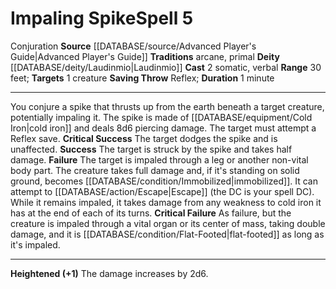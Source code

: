 ﻿---
actions: '[two-actions]'
component:
- Somatic
- Verbal
deity:
- '[[DATABASE/deity/Laudinmio|Laudinmio]]'
duration: 1 minute
heighten: '+1'
heighten_level: 5, 6, 7, 8, 9, 10
id: '697'
level: '5'
name: Impaling Spike
range: 30 feet
rarity: Common
saving_throw: Reflex
school: Conjuration
source: '[[DATABASE/source/Advanced Player''s Guide|Advanced Player''s Guide]]'
target: 1 creature
tradition:
- Arcane
- Primal
trait:
- '[[DATABASE/trait/Conjuration|Conjuration]]'
type: Spell

---
# Impaling Spike<span class="item-type">Spell 5</span>

<span class="item-trait">Conjuration</span>
**Source** [[DATABASE/source/Advanced Player's Guide|Advanced Player's Guide]] 
**Traditions** arcane, primal
**Deity** [[DATABASE/deity/Laudinmio|Laudinmio]]
**Cast** <span class="action-icon">2</span> somatic, verbal
**Range** 30 feet; **Targets** 1 creature
**Saving Throw** Reflex; **Duration** 1 minute

---
You conjure a spike that thrusts up from the earth beneath a target creature, potentially impaling it. The spike is made of [[DATABASE/equipment/Cold Iron|cold iron]] and deals 8d6 piercing damage. The target must attempt a Reflex save.
**Critical Success** The target dodges the spike and is unaffected.
**Success** The target is struck by the spike and takes half damage.
**Failure** The target is impaled through a leg or another non-vital body part. The creature takes full damage and, if it's standing on solid ground, becomes [[DATABASE/condition/Immobilized|immobilized]]. It can attempt to [[DATABASE/action/Escape|Escape]] (the DC is your spell DC). While it remains impaled, it takes damage from any weakness to cold iron it has at the end of each of its turns.
**Critical Failure** As failure, but the creature is impaled through a vital organ or its center of mass, taking double damage, and it is [[DATABASE/condition/Flat-Footed|flat-footed]] as long as it's impaled.

---
**Heightened (+1)** The damage increases by 2d6.
